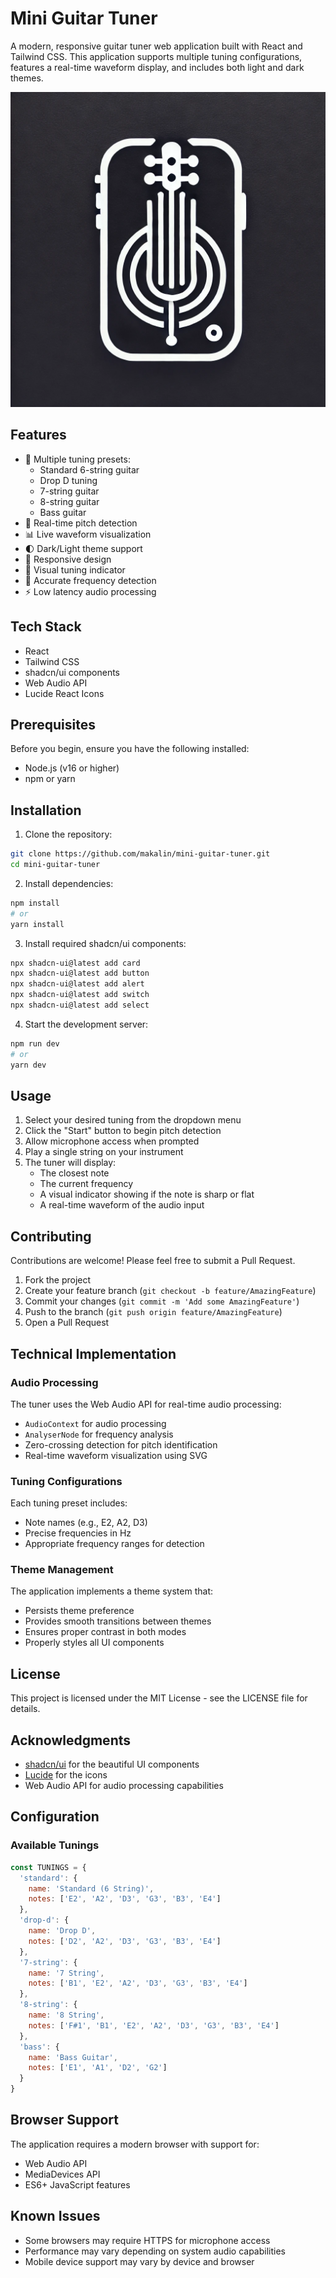 # Mini Guitar Tuner

A modern, responsive guitar tuner web application built with React and Tailwind CSS. This application supports multiple tuning configurations, features a real-time waveform display, and includes both light and dark themes.

![Guitar Tuner Screenshot](./src/logo.webp)

## Features

- 🎸 Multiple tuning presets:
  - Standard 6-string guitar
  - Drop D tuning
  - 7-string guitar
  - 8-string guitar
  - Bass guitar
- 🎼 Real-time pitch detection
- 📊 Live waveform visualization
- 🌓 Dark/Light theme support
- 📱 Responsive design
- 🎯 Visual tuning indicator
- 🎵 Accurate frequency detection
- ⚡ Low latency audio processing

## Tech Stack

- React
- Tailwind CSS
- shadcn/ui components
- Web Audio API
- Lucide React Icons

## Prerequisites

Before you begin, ensure you have the following installed:
- Node.js (v16 or higher)
- npm or yarn

## Installation

1. Clone the repository:
```bash
git clone https://github.com/makalin/mini-guitar-tuner.git
cd mini-guitar-tuner
```

2. Install dependencies:
```bash
npm install
# or
yarn install
```

3. Install required shadcn/ui components:
```bash
npx shadcn-ui@latest add card
npx shadcn-ui@latest add button
npx shadcn-ui@latest add alert
npx shadcn-ui@latest add switch
npx shadcn-ui@latest add select
```

4. Start the development server:
```bash
npm run dev
# or
yarn dev
```

## Usage

1. Select your desired tuning from the dropdown menu
2. Click the "Start" button to begin pitch detection
3. Allow microphone access when prompted
4. Play a single string on your instrument
5. The tuner will display:
   - The closest note
   - The current frequency
   - A visual indicator showing if the note is sharp or flat
   - A real-time waveform of the audio input

## Contributing

Contributions are welcome! Please feel free to submit a Pull Request.

1. Fork the project
2. Create your feature branch (`git checkout -b feature/AmazingFeature`)
3. Commit your changes (`git commit -m 'Add some AmazingFeature'`)
4. Push to the branch (`git push origin feature/AmazingFeature`)
5. Open a Pull Request

## Technical Implementation

### Audio Processing

The tuner uses the Web Audio API for real-time audio processing:
- `AudioContext` for audio processing
- `AnalyserNode` for frequency analysis
- Zero-crossing detection for pitch identification
- Real-time waveform visualization using SVG

### Tuning Configurations

Each tuning preset includes:
- Note names (e.g., E2, A2, D3)
- Precise frequencies in Hz
- Appropriate frequency ranges for detection

### Theme Management

The application implements a theme system that:
- Persists theme preference
- Provides smooth transitions between themes
- Ensures proper contrast in both modes
- Properly styles all UI components

## License

This project is licensed under the MIT License - see the LICENSE file for details.

## Acknowledgments

- [shadcn/ui](https://ui.shadcn.com/) for the beautiful UI components
- [Lucide](https://lucide.dev/) for the icons
- Web Audio API for audio processing capabilities

## Configuration

### Available Tunings

```javascript
const TUNINGS = {
  'standard': {
    name: 'Standard (6 String)',
    notes: ['E2', 'A2', 'D3', 'G3', 'B3', 'E4']
  },
  'drop-d': {
    name: 'Drop D',
    notes: ['D2', 'A2', 'D3', 'G3', 'B3', 'E4']
  },
  '7-string': {
    name: '7 String',
    notes: ['B1', 'E2', 'A2', 'D3', 'G3', 'B3', 'E4']
  },
  '8-string': {
    name: '8 String',
    notes: ['F#1', 'B1', 'E2', 'A2', 'D3', 'G3', 'B3', 'E4']
  },
  'bass': {
    name: 'Bass Guitar',
    notes: ['E1', 'A1', 'D2', 'G2']
  }
}
```

## Browser Support

The application requires a modern browser with support for:
- Web Audio API
- MediaDevices API
- ES6+ JavaScript features

## Known Issues

- Some browsers may require HTTPS for microphone access
- Performance may vary depending on system audio capabilities
- Mobile device support may vary by device and browser
